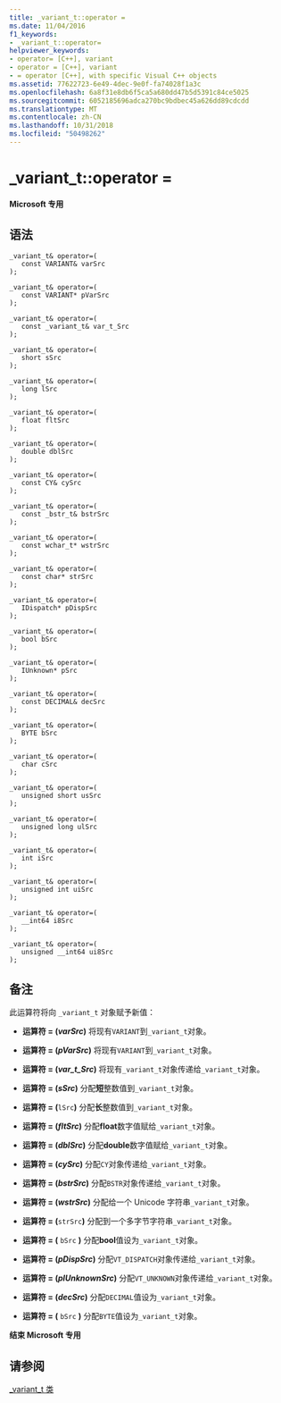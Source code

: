 ```yaml
---
title: _variant_t::operator =
ms.date: 11/04/2016
f1_keywords:
- _variant_t::operator=
helpviewer_keywords:
- operator= [C++], variant
- operator = [C++], variant
- = operator [C++], with specific Visual C++ objects
ms.assetid: 77622723-6e49-4dec-9e0f-fa74028f1a3c
ms.openlocfilehash: 6a8f31e8db6f5ca5a680dd47b5d5391c84ce5025
ms.sourcegitcommit: 6052185696adca270bc9bdbec45a626dd89cdcdd
ms.translationtype: MT
ms.contentlocale: zh-CN
ms.lasthandoff: 10/31/2018
ms.locfileid: "50498262"
---
```

# <a name="varianttoperator-"></a>_variant_t::operator =

**Microsoft 专用**

## <a name="syntax"></a>语法

```
_variant_t& operator=(
   const VARIANT& varSrc
);

_variant_t& operator=(
   const VARIANT* pVarSrc
);

_variant_t& operator=(
   const _variant_t& var_t_Src
);

_variant_t& operator=(
   short sSrc
);

_variant_t& operator=(
   long lSrc
);

_variant_t& operator=(
   float fltSrc
);

_variant_t& operator=(
   double dblSrc
);

_variant_t& operator=(
   const CY& cySrc
);

_variant_t& operator=(
   const _bstr_t& bstrSrc
);

_variant_t& operator=(
   const wchar_t* wstrSrc
);

_variant_t& operator=(
   const char* strSrc
);

_variant_t& operator=(
   IDispatch* pDispSrc
);

_variant_t& operator=(
   bool bSrc
);

_variant_t& operator=(
   IUnknown* pSrc
);

_variant_t& operator=(
   const DECIMAL& decSrc
);

_variant_t& operator=(
   BYTE bSrc
);

_variant_t& operator=(
   char cSrc
);

_variant_t& operator=(
   unsigned short usSrc
);

_variant_t& operator=(
   unsigned long ulSrc
);

_variant_t& operator=(
   int iSrc
);

_variant_t& operator=(
   unsigned int uiSrc
);

_variant_t& operator=(
   __int64 i8Src
);

_variant_t& operator=(
   unsigned __int64 ui8Src
);
```

## <a name="remarks"></a>备注

此运算符将向 `_variant_t` 对象赋予新值：

- **运算符 = (***varSrc***)** 将现有`VARIANT`到`_variant_t`对象。

- **运算符 = (***pVarSrc***)** 将现有`VARIANT`到`_variant_t`对象。

- **运算符 = (***var_t_Src***)** 将现有`_variant_t`对象传递给`_variant_t`对象。    

- **运算符 = (***sSrc***)** 分配**短**整数值到`_variant_t`对象。

- **运算符 = (**`lSrc`**)** 分配**长**整数值到`_variant_t`对象。

- **运算符 = (***fltSrc***)** 分配**float**数字值赋给`_variant_t`对象。

- **运算符 = (***dblSrc***)** 分配**double**数字值赋给`_variant_t`对象。

- **运算符 = (***cySrc***)** 分配`CY`对象传递给`_variant_t`对象。

- **运算符 = (***bstrSrc***)** 分配`BSTR`对象传递给`_variant_t`对象。

- **运算符 = (***wstrSrc***)** 分配给一个 Unicode 字符串`_variant_t`对象。

- **运算符 = (**`strSrc`**)** 分配到一个多字节字符串`_variant_t`对象。

- **运算符 = (** `bSrc` **)** 分配**bool**值设为`_variant_t`对象。

- **运算符 = (***pDispSrc***)** 分配`VT_DISPATCH`对象传递给`_variant_t`对象。

- **运算符 = (***pIUnknownSrc***)** 分配`VT_UNKNOWN`对象传递给`_variant_t`对象。

- **运算符 = (***decSrc***)** 分配`DECIMAL`值设为`_variant_t`对象。

- **运算符 = (** `bSrc` **)** 分配`BYTE`值设为`_variant_t`对象。

**结束 Microsoft 专用**

## <a name="see-also"></a>请参阅

[_variant_t 类](../cpp/variant-t-class.md)